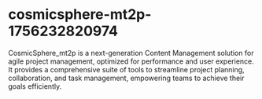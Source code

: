 # cosmicsphere-mt2p-1756232820974
CosmicSphere_mt2p is a next-generation Content Management solution for agile project management, optimized for performance and user experience. It provides a comprehensive suite of tools to streamline project planning, collaboration, and task management, empowering teams to achieve their goals efficiently.

